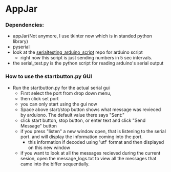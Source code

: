 # AppJar
### Dependencies:
  - appJar(Not anymore, I use tkinter now which is in standed python library)
  - pyserial
  - look at the [serialtesting_arduino_script](https://github.com/ub1999/AppJar/tree/main/serialtesting_arduino_script) repo for arduino script
    - right now this script is just sending numbers in 5 sec intervals. 
  - the serial_test.py is the python script for reading arduino's serial output 
  
### How to use the startbutton.py GUI
  - Run the startbutton.py for the actual serial gui
    - First select the port from drop down menu, 
    - then click set port
    - you can only start using the gui now 
    - Space above start/stop button shows what message was revieced by arduiono. The default value there says "Sent:" 
    - click start button, stop button, or enter text and click "Send Message" button
    - if you press "listen" a new window open, that is listening to the serial port. and will display the information coming into the port. 
      - this information if decoded using 'utf' format and then displayed on this new window
    - if you want to look at all the messages recieved during the current sesion, open the message_logs.txt to view all the messages that came into the biffer sequentially. 
